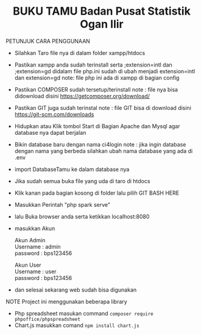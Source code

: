  # <center>BUKU TAMU Badan Pusat Statistik Ogan Ilir</center>

PETUNJUK CARA PENGGUNAAN

- Silahkan Taro file nya di dalam folder xampp/htdocs
- Pastikan xampp anda sudah terinstall serta ;extension=intl dan ;extension=gd didalam file php.ini sudah di ubah menjadi extension=intl dan extension=gd
   note: file php ini ada di xampp di bagian config
- Pastikan COMPOSER sudah tersetup/terinstall
   note : file nya bisa didownload disini https://getcomposer.org/download/
- Pastikan GIT juga sudah terinstal
   note : file GIT bisa di download disini https://git-scm.com/downloads
- Hidupkan atau Klik tombol Start di Bagian Apache dan Mysql agar database nya dapat berjalan
- Bikin database baru dengan nama ci4login
  note : jika ingin database dengan nama yang berbeda silahkan ubah nama database yang ada di .env
- import DatabaseTamu ke dalam database nya

- Jika sudah semua buka file yang uda di taro di htdocs
- Klik kanan pada bagian kosong di folder lalu pilih GIT BASH HERE
- Masukkan Perintah "php spark serve"
- lalu Buka browser anda serta ketikkan localhost:8080
- masukkan Akun
  
    Akun Admin     
    Username : admin   
    password : bps123456
      
    Akun User    
    Username : user    
    password : bps123456   

- dan selesai sekarang web sudah bisa digunakan

NOTE
Project ini menggunakan beberapa library
- Php spreadsheet
  masukan command `composer require phpoffice/phpspreadsheet`
- Chart.js
  masukkan comand `npm install chart.js`
